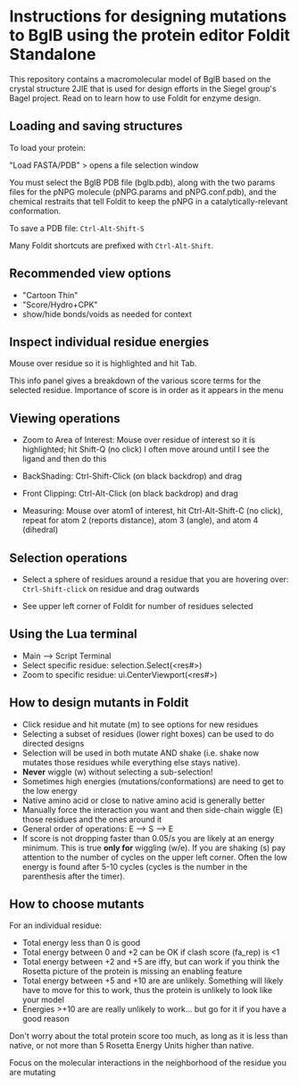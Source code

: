 # Instructions for designing mutations to BglB using the protein editor Foldit Standalone

This repository contains a macromolecular model of BglB based on the crystal structure 2JIE that is used for design efforts in the Siegel group's Bagel project. Read on to learn how to use Foldit for enzyme design.

## Loading and saving structures

To load your protein:

"Load FASTA/PDB" > opens a file selection window

You must select the BglB PDB file (bglb.pdb), along with the two params files for the pNPG molecule (pNPG.params and pNPG.conf.pdb), and the chemical restraits that tell Foldit to keep the pNPG in a catalytically-relevant conformation.

To save a PDB file: `Ctrl-Alt-Shift-S`

Many Foldit shortcuts are prefixed with `Ctrl-Alt-Shift`.

## Recommended view options

+ "Cartoon Thin"
+ "Score/Hydro+CPK"
+ show/hide bonds/voids as needed for context

## Inspect individual residue energies

Mouse over residue so it is highlighted and hit Tab.

This info panel gives a breakdown of the various score terms for the selected residue. Importance of score is in order as it appears in the menu

## Viewing operations

+ Zoom to Area of Interest: Mouse over residue of interest so it is highlighted;  hit Shift-Q  (no click) I often move around until I see the ligand and then do this

+ BackShading:  Ctrl-Shift-Click (on black backdrop) and drag

+ Front Clipping:  Ctrl-Alt-Click (on black backdrop) and drag

+ Measuring:  Mouse over atom1 of interest, hit Ctrl-Alt-Shift-C (no click), repeat for atom 2 (reports distance), atom 3 (angle), and atom 4 (dihedral)

## Selection operations

+ Select a sphere of residues around a residue that you are hovering over: `Ctrl-Shift-click` on residue and drag outwards

+ See upper left corner of Foldit for number of residues selected

## Using the Lua terminal  

+ Main --> Script Terminal
+ Select specific residue:  selection.Select(<res#>)
+ Zoom to specific residue:  ui.CenterViewport(<res#>)

## How to design mutants in Foldit

+ Click residue and hit mutate (m) to see options for new residues
+ Selecting a subset of residues (lower right boxes) can be used to do directed designs
+ Selection will be used in both mutate AND shake (i.e. shake now mutates those residues while everything else stays native).
+ **Never** wiggle (w) without selecting a sub-selection!
+ Sometimes high energies (mutations/conformations) are need to get to the low energy
+ Native amino acid or close to native amino acid is generally better
+ Manually force the interaction you want and then side-chain wiggle (E) those residues and the ones around it
+ General order of operations:  E --> S --> E
+ If score is not dropping faster than 0.05/s you are likely at an energy minimum. This is true **only for** wiggling (w/e).  If you are shaking (s) pay attention to the number of cycles on the upper left corner.  Often the low energy is found after 5-10 cycles (cycles is the number in the parenthesis after the timer).

## How to choose mutants

For an individual residue:

+ Total energy less than 0 is good
+ Total energy between 0 and +2 can be OK if clash score (fa_rep) is <1
+ Total energy between +2 and +5 are iffy, but can work if you think the Rosetta picture of the protein is missing an enabling feature
+ Total energy between +5 and +10 are are unlikely. Something will likely have to move for this to work, thus the protein is unlikely to look like your model
+ Energies >+10 are are really unlikely to work… but go for it if you have a good reason

Don't worry about the total protein score too much, as long as it is less than native, or not more than 5 Rosetta Energy Units higher than native.

Focus on the molecular interactions in the neighborhood of the residue you are mutating
